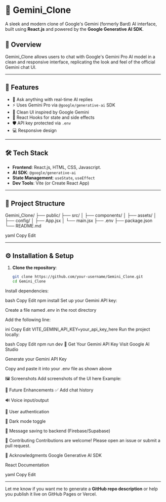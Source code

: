 # 🔮 Gemini_Clone

A sleek and modern clone of Google's Gemini (formerly Bard) AI interface, built using **React.js** and powered by the **Google Generative AI SDK**.

## 📌 Overview

Gemini_Clone allows users to chat with Google's Gemini Pro AI model in a clean and responsive interface, replicating the look and feel of the official Gemini chat UI.

---

## 🚀 Features

- 💬 Ask anything with real-time AI replies
- ⚡ Uses Gemini Pro via `@google/generative-ai` SDK
- 🎨 Clean UI inspired by Google Gemini
- 🧠 React Hooks for state and side effects
- 🛡️ API key protected via `.env`
- 💻 Responsive design

---

## 🛠 Tech Stack

- **Frontend**: React.js, HTML, CSS, Javascript.
- **AI SDK**: `@google/generative-ai`
- **State Management**: `useState`, `useEffect`
- **Dev Tools**: Vite (or Create React App)

---

## 📂 Project Structure

Gemini_Clone/
├── public/
├── src/
│ ├── components/
│ ├── assets/
│ ├── config/
│ ├── App.jsx
│ └── main.jsx
├── .env
├── package.json
└── README.md

yaml
Copy
Edit

---

## ⚙️ Installation & Setup

1. **Clone the repository**:
   ```bash
   git clone https://github.com/your-username/Gemini_Clone.git
   cd Gemini_Clone
Install dependencies:

bash
Copy
Edit
npm install
Set up your Gemini API key:

Create a file named .env in the root directory

Add the following line:

ini
Copy
Edit
VITE_GEMINI_API_KEY=your_api_key_here
Run the project locally:

bash
Copy
Edit
npm run dev
🔑 Get Your Gemini API Key
Visit Google AI Studio

Generate your Gemini API Key

Copy and paste it into your .env file as shown above

🖼️ Screenshots
Add screenshots of the UI here
Example:

📌 Future Enhancements
✅ Add chat history

🔊 Voice input/output

🧠 User authentication

🌙 Dark mode toggle

🧾 Message saving to backend (Firebase/Supabase)

🤝 Contributing
Contributions are welcome! Please open an issue or submit a pull request.

🙌 Acknowledgments
Google Generative AI SDK

React Documentation

yaml
Copy
Edit

---

Let me know if you want me to generate a **GitHub repo description** or help you publish it live on GitHub Pages or Vercel.
